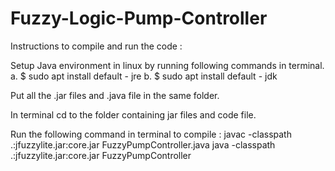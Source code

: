 # Fuzzy-Logic-Pump-Controller
Instructions to compile and run the code :

Setup Java environment in linux by running following commands in terminal.
a. $ sudo apt install default - jre
b. $ sudo apt install default - jdk
	

Put all the .jar files and .java file in the same folder.

In terminal cd to the folder containing jar files and code file.

Run the following command in terminal to compile :
        javac -classpath .:jfuzzylite.jar:core.jar FuzzyPumpController.java
        java -classpath .:jfuzzylite.jar:core.jar FuzzyPumpController
